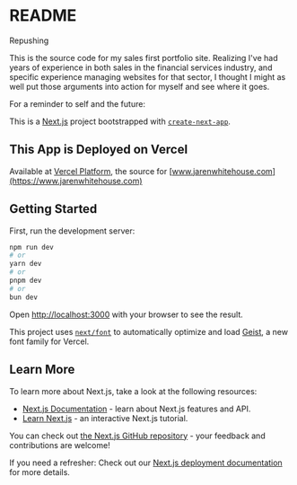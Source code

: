 # README

Repushing

This is the source code for my sales first portfolio site. Realizing I've had years of experience in both sales in the financial services industry, and specific experience managing websites for that sector, I thought I might as well put those arguments into action for myself and see where it goes.

For a reminder to self and the future:

This is a [Next.js](https://nextjs.org) project bootstrapped with [`create-next-app`](https://nextjs.org/docs/app/api-reference/cli/create-next-app).

## This App is Deployed on Vercel

Available at [Vercel Platform](https://webdevandseosite.vercel.app/), the source for [www.jarenwhitehouse.com](https://www.jarenwhitehouse.com)

## Getting Started

First, run the development server:

```bash
npm run dev
# or
yarn dev
# or
pnpm dev
# or
bun dev
```

Open [http://localhost:3000](http://localhost:3000) with your browser to see the result.

This project uses [`next/font`](https://nextjs.org/docs/app/building-your-application/optimizing/fonts) to automatically optimize and load [Geist](https://vercel.com/font), a new font family for Vercel.

## Learn More

To learn more about Next.js, take a look at the following resources:

- [Next.js Documentation](https://nextjs.org/docs) - learn about Next.js features and API.
- [Learn Next.js](https://nextjs.org/learn) - an interactive Next.js tutorial.

You can check out [the Next.js GitHub repository](https://github.com/vercel/next.js) - your feedback and contributions are welcome!

If you need a refresher:
Check out our [Next.js deployment documentation](https://nextjs.org/docs/app/building-your-application/deploying) for more details.
